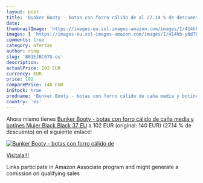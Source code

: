 ```yaml
---
layout: post
title: 'Bunker Booty - botas con forro cálido de al 27.14 % de descuento'
date: 
thumbnailImage: 'https://images-eu.ssl-images-amazon.com/images/I/414hb-yNdTL._SL200_.jpg'
images: [ 'https://images-eu.ssl-images-amazon.com/images/I/414hb-yNdTL._SL200_.jpg' ]
comments: true
category: ofertas
author: ring
slug: 'B01EJBC07G-es'
description:
actualPrice: 102 EUR
currency: EUR
price: 102
comparePrice: 140 EUR
inStock: true
prodname: 'Bunker Booty - botas con forro cálido de caña media y botines Mujer  Black  Black   37 EU'
country: 'es'
---
```


Ahora mismo tienes [Bunker Booty - botas con forro cálido de caña media y botines Mujer  Black  Black   37 EU](https://www.amazon.es/dp/B01EJBC07G/?tag=tolees-21) a 102 EUR (original: 140 EUR) (27.14 %  de descuento) en el siguiente enlace!

[![Bunker Booty - botas con forro cálido de](https://images-eu.ssl-images-amazon.com/images/I/414hb-yNdTL._SL200_.jpg)](https://www.amazon.es/dp/B01EJBC07G/?tag=tolees-21)

[Visítala!!!](https://www.amazon.es/dp/B01EJBC07G/?tag=tolees-21)

Links participate in Amazon Associate program and might generate a comission on qualifying sales
